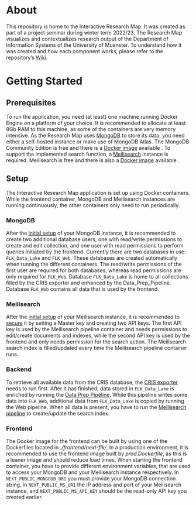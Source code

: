 # About
This repository is home to the Interactive Research Map. It was created as part of a project seminar during winter term 2022/23.
The Research Map visualizes and contextualizes research output of the Department of Information Systems of the University of Muenster.
To understand how it was created and how each component works, please refer to the repository’s [Wiki](https://github.com/leoncena/Research-Map-WWU/wiki).

# Getting Started
## Prerequisites
To run the application, you need (at least) one machine running Docker Engine on a platform of your choice. It is recommended to allocate at least 8Gb RAM to this machine, as some of the containers are very memory intensive.
As the Research Map uses [MongoDB](https://www.mongodb.com/) to store its data, you need either a self-hosted instance or make use of MongoDB Atlas. The MongoDB Community Edition is free and there is a [Docker image](https://hub.docker.com/_/mongo) available .
To support the implemented search function, a [Meilisearch](https://www.meilisearch.com/) instance is required. Meilisearch is free and there is also a [Docker image](https://hub.docker.com/r/getmeili/meilisearch) available .
## Setup
The Interactive Research Map application is set up using Docker containers. While the frontend container, MongoDB and Meilisearch instances are running continuously, the other containers only need to run periodically. 
### MongoDB
After the [initial setup](https://www.mongodb.com/docs/manual/installation/) of your MongoDB instance, it is recommended to create two additional database users, one with read/write permissions to create and edit collection, and one user with read permissions to perform queries initiated by the frontend.
Currently there are two databases in use: `FLK_Data_Lake` and `FLK_Web`. These databases are created automatically when running the different containers. The read/write permissions of the first user are required for both databases, whereas read permissions are only required for `FLK_Web`.
Database `FLK_Data_Lake` is home to all collections filled by the CRIS exporter and enhanced by the Data_Prep_Pipeline.
Database `FLK_Web` contains all data that is used by the frontend.
### Meilisearch
After the [initial setup](https://docs.meilisearch.com/learn/getting_started/quick_start.html) of your Meilisearch instance, it is recommended to [secure](https://docs.meilisearch.com/learn/security/master_api_keys.html) it by setting a Master key and creating two API keys. The first API key is used by the Meilisearch pipeline container and needs permissions to edit/create documents and indexes, while the second API key is used by the frontend and only needs permission for the search action. The Meilisearch search index is filled/updated every time the Meilisearch pipeline container runs.
### Backend
To retrieve all available data from the CRIS database, the [CRIS exporter](https://github.com/HendrikDroste/research-map/wiki/4.1.3.-CRIS-Exporter) needs to run first. After it has finished, data stored in `FLK_Data_Lake` is enriched by running the [Data Prep Pipeline](https://github.com/HendrikDroste/research-map/wiki/4.2.-Automated-Data-Enrichment). While this pipeline writes some data into `FLK_Web`, additional data from `FLK_Data_Lake` is copied by running the Web pipeline.
When all data is present, you have to run the [Meilisearch pipeline](https://github.com/HendrikDroste/research-map/wiki/4.1.2.-Meilisearch) to create/update the search index.
### Frontend
The Docker image for the frontend can be built by using one of the Dockerfiles located in *./frontend/next-flk/*. In a production environment, it is recommended to use the frontend image built by *prod.Dockerfile*, as this is a leaner image and should reduce load times.
When starting the frontend container, you have to provide different environment variables, that are used to access your MongoDB and your Meilisearch instance respectively. In `NEXT_PUBLIC_MONGODB_URI` you must provide your MongoDB connection string, in `NEXT_PUBLIC_MS_URI` the IP address and port of your Meilisearch instance, and `NEXT_PUBLIC_MS_API_KEY` should be the read-only API key you created earlier.
